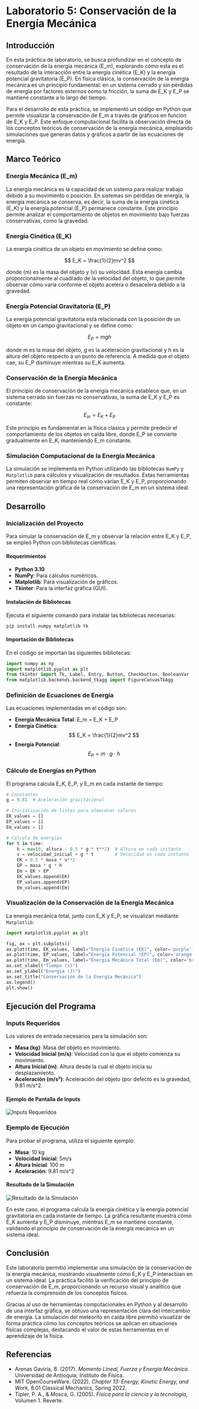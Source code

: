 # Laboratorio 5: Conservación de la Energía Mecánica

## Introducción

En esta práctica de laboratorio, se busca profundizar en el concepto de conservación de la energía mecánica (E_m), explorando cómo esta es el resultado de la interacción entre la energía cinética (E_K) y la energía potencial gravitatoria (E_P). En física clásica, la conservación de la energía mecánica es un principio fundamental: en un sistema cerrado y sin pérdidas de energía por factores externos como la fricción, la suma de E_K y E_P se mantiene constante a lo largo del tiempo.

Para el desarrollo de esta práctica, se implementó un código en Python que permite visualizar la conservación de E_m a través de gráficos en función de E_K y E_P. Este enfoque computacional facilita la observación directa de los conceptos teóricos de conservación de la energía mecánica, empleando simulaciones que generan datos y gráficos a partir de las ecuaciones de energía.

## Marco Teórico

### Energía Mecánica (E_m)

La energía mecánica es la capacidad de un sistema para realizar trabajo debido a su movimiento o posición. En sistemas sin pérdidas de energía, la energía mecánica se conserva, es decir, la suma de la energía cinética (E_K) y la energía potencial (E_P) permanece constante. Este principio permite analizar el comportamiento de objetos en movimiento bajo fuerzas conservativas, como la gravedad.

### Energía Cinética (E_K)

La energía cinética de un objeto en movimiento se define como:

$$
E_K = \frac{1}{2}mv^2
$$

donde (m) es la masa del objeto y (v) su velocidad. Esta energía cambia proporcionalmente al cuadrado de la velocidad del objeto, lo que permite observar cómo varía conforme el objeto acelera o desacelera debido a la gravedad.

### Energía Potencial Gravitatoria (E_P)

La energía potencial gravitatoria está relacionada con la posición de un objeto en un campo gravitacional y se define como:

$$
E_P = mgh
$$

donde m es la masa del objeto, g es la aceleración gravitacional y h es la altura del objeto respecto a un punto de referencia. A medida que el objeto cae, su E_P disminuye mientras su E_K aumenta.

### Conservación de la Energía Mecánica

El principio de conservación de la energía mecánica establece que, en un sistema cerrado sin fuerzas no conservativas, la suma de E_K y E_P es constante:

$$
E_m = E_K + E_P
$$

Este principio es fundamental en la física clásica y permite predecir el comportamiento de los objetos en caída libre, donde E_P se convierte gradualmente en E_K, manteniendo E_m constante.

### Simulación Computacional de la Energía Mecánica

La simulación se implementa en Python utilizando las bibliotecas `NumPy` y `Matplotlib` para cálculos y visualización de resultados. Estas herramientas permiten observar en tiempo real cómo varían E_K y E_P, proporcionando una representación gráfica de la conservación de E_m en un sistema ideal.

## Desarrollo

### Inicialización del Proyecto

Para simular la conservación de E_m y observar la relación entre E_K y E_P, se empleó Python con bibliotecas científicas.

#### Requerimientos

- **Python 3.10**
- **NumPy**: Para cálculos numéricos.
- **Matplotlib**: Para visualización de gráficos.
- **Tkinter**: Para la interfaz gráfica (GUI).

#### Instalación de Bibliotecas

Ejecuta el siguiente comando para instalar las bibliotecas necesarias:

```bash
pip install numpy matplotlib tk
```

#### Importación de Bibliotecas

En el código se importan las siguientes bibliotecas:

```python
import numpy as np
import matplotlib.pyplot as plt
from tkinter import Tk, Label, Entry, Button, Checkbutton, BooleanVar
from matplotlib.backends.backend_tkagg import FigureCanvasTkAgg
```

### Definición de Ecuaciones de Energía

Las ecuaciones implementadas en el código son:

- **Energía Mecánica Total**:  E_m = E_K + E_P 
- **Energía Cinética**: 
  $$
  E_K = \frac{1}{2}mv^2
  $$
- **Energía Potencial**: 
  $$
  E_P = m \cdot g \cdot h
  $$

### Cálculo de Energías en Python

El programa calcula E_K, E_P, y E_m en cada instante de tiempo:

```python
# Constantes
g = 9.81  # Aceleración gravitacional

# Inicialización de listas para almacenar valores
EK_values = []
EP_values = []
Em_values = []

# Cálculo de energías
for t in time:
    h = max(0, altura - 0.5 * g * t**2)  # Altura en cada instante
    v = velocidad_inicial + g * t        # Velocidad en cada instante
    EK = 0.5 * masa * v**2
    EP = masa * g * h
    Em = EK + EP
    EK_values.append(EK)
    EP_values.append(EP)
    Em_values.append(Em)
```

### Visualización de la Conservación de la Energía Mecánica

La energía mecánica total, junto con E_K y E_P, se visualizan mediante `Matplotlib`:

```python
import matplotlib.pyplot as plt

fig, ax = plt.subplots()
ax.plot(time, EK_values, label="Energía Cinética (EK)", color='purple')
ax.plot(time, EP_values, label="Energía Potencial (EP)", color='orange')
ax.plot(time, Em_values, label="Energía Mecánica Total (Em)", color='brown', linestyle='--')
ax.set_xlabel("Tiempo (s)")
ax.set_ylabel("Energía (J)")
ax.set_title("Conservación de la Energía Mecánica")
ax.legend()
plt.show()
```

## Ejecución del Programa

### Inputs Requeridos

Los valores de entrada necesarios para la simulación son:

- **Masa (kg)**: Masa del objeto en movimiento.
- **Velocidad Inicial (m/s)**: Velocidad con la que el objeto comienza su movimiento.
- **Altura Inicial (m)**: Altura desde la cual el objeto inicia su desplazamiento.
- **Aceleración (m/s²)**: Aceleración del objeto (por defecto es la gravedad, 9.81 m/s^2.

#### Ejemplo de Pantalla de Inputs

![Inputs Requeridos](img/exec_inputs.png)

### Ejemplo de Ejecución

Para probar el programa, utiliza el siguiente ejemplo:

- **Masa**: 10 kg
- **Velocidad Inicial**: 5m/s
- **Altura Inicial**: 100 m
- **Aceleración**: 9.81 m/s^2

#### Resultado de la Simulación

![Resultado de la Simulación](img/exec_ejemplo.png)

En este caso, el programa calcula la energía cinética y la energía potencial gravitatoria en cada instante de tiempo. La gráfica resultante muestra cómo E_K aumenta y E_P disminuye, mientras E_m se mantiene constante, validando el principio de conservación de la energía mecánica en un sistema ideal.

## Conclusión

Este laboratorio permitió implementar una simulación de la conservación de la energía mecánica, mostrando visualmente cómo E_K y E_P interactúan en un sistema ideal. La práctica facilitó la verificación del principio de conservación de E_m, proporcionando un recurso visual y analítico que refuerza la comprensión de los conceptos físicos.

Gracias al uso de herramientas computacionales en Python y al desarrollo de una interfaz gráfica, se obtuvo una representación clara del intercambio de energía. La simulación del meteorito en caída libre permitió visualizar de forma práctica cómo los conceptos teóricos se aplican en situaciones físicas complejas, destacando el valor de estas herramientas en el aprendizaje de la física.

## Referencias

- Arenas Gaviria, B. (2017). *Momento Lineal, Fuerza y Energía Mecánica*. Universidad de Antioquia, Instituto de Física.
- MIT OpenCourseWare. (2022). *Chapter 13: Energy, Kinetic Energy, and Work*, 8.01 Classical Mechanics, Spring 2022.
- Tipler, P. A., & Mosca, G. (2005). *Física para la ciencia y la tecnología*, Volumen 1. Reverte.
